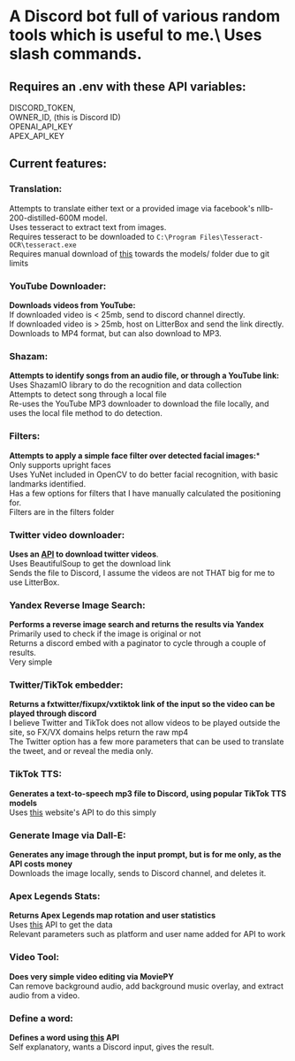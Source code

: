 # A Discord bot full of various random tools which is useful to me.\ Uses slash commands.

## Requires an .env with these API variables:
DISCORD_TOKEN,\
OWNER_ID, (this is Discord ID)\
OPENAI_API_KEY\
APEX_API_KEY

## Current features:
### Translation:
Attempts to translate either text or a provided image via facebook's nllb-200-distilled-600M model.  
Uses tesseract to extract text from images.\
Requires tesseract to be downloaded to ``C:\Program Files\Tesseract-OCR\tesseract.exe``\
Requires manual download of [this](https://dl.fbaipublicfiles.com/nllb/lid/lid218e.bin) towards the models/ folder due to git limits

### YouTube Downloader:
**Downloads videos from YouTube:**\
If downloaded video is < 25mb, send to discord channel directly.\
If downloaded video is > 25mb, host on LitterBox and send the link directly.\
Downloads to MP4 format, but can also download to MP3.

### Shazam:
**Attempts to identify songs from an audio file, or through a YouTube link:**\
Uses ShazamIO library to do the recognition and data collection \
Attempts to detect song through a local file\
Re-uses the YouTube MP3 downloader to download the file locally, and uses the local file method to do detection.

### Filters:
**Attempts to apply a simple face filter over detected facial images:***\
Only supports upright faces\
Uses YuNet included in OpenCV to do better facial recognition, with basic landmarks identified.\
Has a few options for filters that I have manually calculated the positioning for.\
Filters are in the filters folder

### Twitter video downloader:
**Uses an [API](https://twitsave.com) to download twitter videos**.\
Uses BeautifulSoup to get the download link\
Sends the file to Discord, I assume the videos are not THAT big for me to use LitterBox.

### Yandex Reverse Image Search:
**Performs a reverse image search and returns the results via Yandex**\
Primarily used to check if the image is original or not\
Returns a discord embed with a paginator to cycle through a couple of results.\
Very simple

### Twitter/TikTok embedder:
**Returns a fxtwitter/fixupx/vxtiktok link of the input so the video can be played through discord**\
I believe Twitter and TikTok does not allow videos to be played outside the site, so FX/VX domains helps return the raw mp4\
The Twitter option has a few more parameters that can be used to translate the tweet, and or reveal the media only.

### TikTok TTS:
**Generates a text-to-speech mp3 file to Discord, using popular TikTok TTS models**\
Uses [this](https://tiktok-tts.weilbyte.dev/) website's API to do this simply

### Generate Image via Dall-E:
**Generates any image through the input prompt, but is for me only, as the API costs money**\
Downloads the image locally, sends to Discord channel, and deletes it.

### Apex Legends Stats:
**Returns Apex Legends map rotation and user statistics**\
Uses [this](https://apexlegendsapi.com/) API to get the data \
Relevant parameters such as platform and user name added for API to work

### Video Tool:
**Does very simple video editing via MoviePY**\
Can remove background audio, add background music overlay, and extract audio from a video.

### Define a word:
**Defines a word using [this](https://dictionaryapi.dev/) API**\
Self explanatory, wants a Discord input, gives the result.









